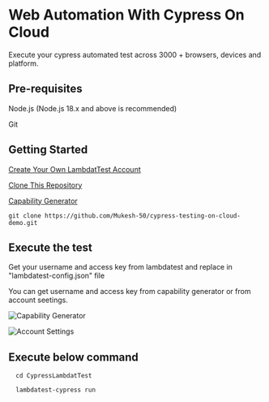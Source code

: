 
# Web Automation With Cypress On Cloud

Execute your cypress automated test across 3000 + browsers, devices and platform.



## Pre-requisites

 Node.js  (Node.js 18.x and above is recommended) 

 Git 


## Getting Started

[Create Your Own LambdatTest Account](https://accounts.lambdatest.com/register?utm_source=YouTube&utm_medium=Organic&utm_campaign=Oct30&utm_term=mo&utm_content=LT_Sign_Up)

[Clone This Repository](https://github.com/Mukesh-50/cypress-testing-on-cloud-demo.git)

[Capability Generator](https://www.lambdatest.com/capabilities-generator/)

```
git clone https://github.com/Mukesh-50/cypress-testing-on-cloud-demo.git
```



## Execute the test

Get your username and access key from lambdatest and replace in "lambdatest-config.json" file

You can get username and access key from capability generator or from account seetings.



![Capability Generator](https://github.com/Mukesh-50/automation-testing-on-cloud-demo/assets/7221229/781aabaa-67eb-4b12-b0f8-f16bc9748d73)



![Account Settings](https://github.com/Mukesh-50/automation-testing-on-cloud-demo/assets/7221229/52e18133-6b0a-4a79-a754-58da2e2b7087)




## Execute below command

```
  cd CypressLambdatTest 

  lambdatest-cypress run
```
